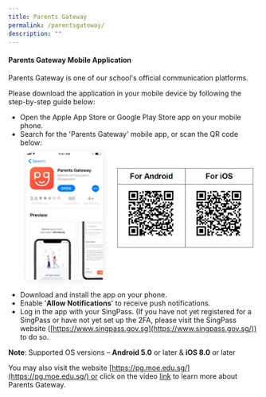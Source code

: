 ```yaml
---
title: Parents Gateway
permalink: /parentsgateway/
description: ""
---
```

#### Parents Gateway Mobile Application


Parents Gateway is one of our school's official communication platforms.

Please download the application in your mobile device by following the step-by-step guide below:
* Open the Apple App Store or Google Play Store app on your mobile phone.
* Search for the 'Parents Gateway' mobile app, or scan the QR code below:
![](/images/PGwithQR.jpg)
* Download and install the app on your phone.
* Enable '**Allow Notifications**' to receive push notifications.
*  Log in the app with your SingPass. (If you have not yet registered for a SingPass or have not yet set up the 2FA, please visit the SingPass website ([https://www.singpass.gov.sg](https://www.singpass.gov.sg/)) to do so.

**Note**: Supported OS versions – **Android 5.0** or later & **iOS 8.0** or later

You may also visit the website [https://pg.moe.edu.sg/](https://pg.moe.edu.sg/) or click on the video [link](https://www.youtube.com/watch?v=EKpiTM5axNA) to learn more about Parents Gateway.
